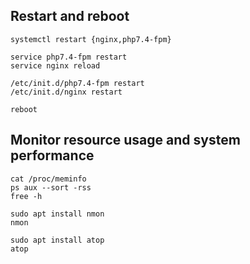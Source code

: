 ## Restart and reboot

````
systemctl restart {nginx,php7.4-fpm}

service php7.4-fpm restart
service nginx reload

/etc/init.d/php7.4-fpm restart
/etc/init.d/nginx restart

reboot
````

## Monitor resource usage and system performance

````
cat /proc/meminfo
ps aux --sort -rss
free -h

sudo apt install nmon
nmon

sudo apt install atop
atop
````
